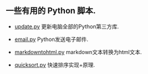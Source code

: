 ## 一些有用的 Python 脚本.

- <a href="https://ltoddy.github.io/Python-useful/update/" target="_blank">update.py</a> 更新电脑全部的Python第三方库.

- <a href="https://ltoddy.github.io/Python-useful/email/" target="_blank">email.py</a> Python发送电子邮件.

- <a href="https://ltoddy.github.io/Python-useful/markdowntohtml/" target="_blank">markdowntohtml.py</a> markdown文本转换为html文本.

- <a href="https://ltoddy.github.io/Python-useful/quicksort/" target="_blank">quicksort.py</a> 快速排序实现+原理.
